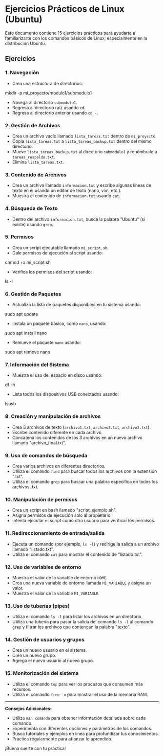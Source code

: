 # Ejercicios Prácticos de Linux (Ubuntu)

Este documento contiene 15 ejercicios prácticos para ayudarte a familiarizarte con los comandos básicos de Linux, especialmente en la distribución Ubuntu.

## Ejercicios

### 1. Navegación
- Crea una estructura de directorios:

mkdir -p mi_proyecto/modulo1/submodulo1

- Navega al directorio `submodulo1`.
- Regresa al directorio raíz usando `cd`.
- Regresa al directorio anterior usando `cd -`.

### 2. Gestión de Archivos
- Crea un archivo vacío llamado `lista_tareas.txt` dentro de `mi_proyecto`.
- Copia `lista_tareas.txt` a `lista_tareas_backup.txt` dentro del mismo directorio.
- Mueve `lista_tareas_backup.txt` al directorio `submodulo1` y renómbralo a `tareas_respaldo.txt`.
- Elimina `lista_tareas.txt`.

### 3. Contenido de Archivos
- Crea un archivo llamado `informacion.txt` y escribe algunas líneas de texto en él usando un editor de texto (nano, vim, etc.).
- Muestra el contenido de `informacion.txt` usando `cat`.

### 4. Búsqueda de Texto
- Dentro del archivo `informacion.txt`, busca la palabra "Ubuntu" (si existe) usando `grep`.

### 5. Permisos
- Crea un script ejecutable llamado `mi_script.sh`.
- Dale permisos de ejecución al script usando:

chmod +x mi_script.sh

- Verifica los permisos del script usando:

ls -l


### 6. Gestión de Paquetes
- Actualiza la lista de paquetes disponibles en tu sistema usando:

sudo apt update

- Instala un paquete básico, como `nano`, usando:

sudo apt install nano

- Remueve el paquete `nano` usando:

sudo apt remove nano


### 7. Información del Sistema
- Muestra el uso del espacio en disco usando:

df -h

- Lista todos los dispositivos USB conectados usando:

lsusb


### 8. Creación y manipulación de archivos
- Crea 3 archivos de texto (`archivo1.txt`, `archivo2.txt`, `archivo3.txt`).
- Escribe contenido diferente en cada archivo.
- Concatena los contenidos de los 3 archivos en un nuevo archivo llamado "archivo_final.txt".

### 9. Uso de comandos de búsqueda
- Crea varios archivos en diferentes directorios.
- Utiliza el comando `find` para buscar todos los archivos con la extensión ".txt".
- Utiliza el comando `grep` para buscar una palabra específica en todos los archivos .txt.

### 10. Manipulación de permisos
- Crea un script en bash llamado "script_ejemplo.sh".
- Asigna permisos de ejecución solo al propietario.
- Intenta ejecutar el script como otro usuario para verificar los permisos.

### 11. Redireccionamiento de entrada/salida
- Ejecuta un comando (por ejemplo, `ls -l`) y redirige la salida a un archivo llamado "listado.txt".
- Utiliza el comando `cat` para mostrar el contenido de "listado.txt".

### 12. Uso de variables de entorno
- Muestra el valor de la variable de entorno `HOME`.
- Crea una nueva variable de entorno llamada `MI_VARIABLE` y asigna un valor.
- Muestra el valor de la variable `MI_VARIABLE`.

### 13. Uso de tuberías (pipes)
- Utiliza el comando `ls -l` para listar los archivos en un directorio.
- Utiliza una tubería para pasar la salida del comando `ls -l` al comando `grep` y filtrar los archivos que contengan la palabra "texto".

### 14. Gestión de usuarios y grupos
- Crea un nuevo usuario en el sistema.
- Crea un nuevo grupo.
- Agrega el nuevo usuario al nuevo grupo.

### 15. Monitorización del sistema
- Utiliza el comando `top` para ver los procesos que consumen más recursos.
- Utiliza el comando `free -m` para mostrar el uso de la memoria RAM.

---

**Consejos Adicionales:**
* Utiliza `man comando` para obtener información detallada sobre cada comando.
* Experimenta con diferentes opciones y parámetros de los comandos.
* Busca tutoriales y ejemplos en línea para profundizar tus conocimientos.
* Practica regularmente para afianzar lo aprendido.

¡Buena suerte con tu práctica!

